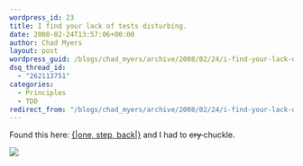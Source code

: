 ```yaml
---
wordpress_id: 23
title: I find your lack of tests disturbing.
date: 2008-02-24T13:57:06+00:00
author: Chad Myers
layout: post
wordpress_guid: /blogs/chad_myers/archive/2008/02/24/i-find-your-lack-of-tests-disturbing.aspx
dsq_thread_id:
  - "262113751"
categories:
  - Principles
  - TDD
redirect_from: "/blogs/chad_myers/archive/2008/02/24/i-find-your-lack-of-tests-disturbing.aspx/"
---
```

Found this here: [{|one, step, back|}](http://onestepback.org/index.cgi/Tech/Programming/DarthTest.red) and I had to <strike>cry </strike>chuckle.

![](http://onestepback.org/images/rublog/DarthTest.jpg)